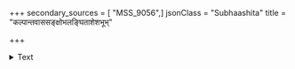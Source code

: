 +++
secondary_sources = [ "MSS_9056",]
jsonClass = "Subhaashita"
title = "कल्पान्तवाससङ्क्षोभलङ्घिताशेशभूभ्"

+++

<details><summary>Text</summary>

कल्पान्तवाससंक्षोभलङ्घिताशेशभूभ् ऋतः स्थैर्यप्रसादमर्यादास् ता एव हि महोदधेः॥
</details>
